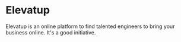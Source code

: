# Elevatup
Elevatup is an online platform to find talented engineers to bring your business online.
It's a good initiative. 
